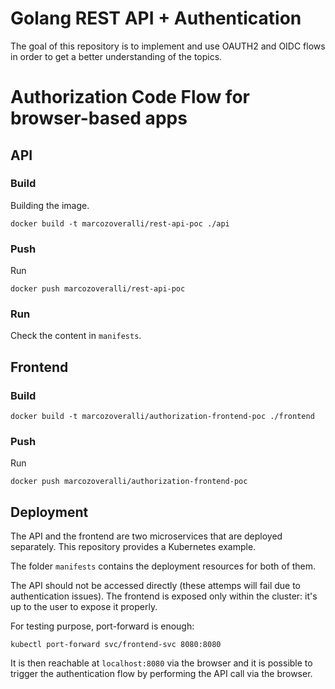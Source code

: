 # Golang REST API + Authentication

The goal of this repository is to implement and use OAUTH2 and OIDC flows in order to get a
better understanding of the topics.

# Authorization Code Flow for browser-based apps

## API
### Build
Building the image.
```
docker build -t marcozoveralli/rest-api-poc ./api
```

### Push
Run
```
docker push marcozoveralli/rest-api-poc
```

### Run
Check the content in `manifests`.

## Frontend
### Build
```
docker build -t marcozoveralli/authorization-frontend-poc ./frontend
```

### Push
Run
```
docker push marcozoveralli/authorization-frontend-poc
```

## Deployment
The API and the frontend are two microservices that are deployed separately.
This repository provides a Kubernetes example.

The folder `manifests` contains the deployment resources for both of them.

The API should not be accessed directly (these attemps will fail due to authentication issues).
The frontend is exposed only within the cluster: it's up to the user to expose it properly.

For testing purpose, port-forward is enough:
```
kubectl port-forward svc/frontend-svc 8080:8080
```

It is then reachable at `localhost:8080` via the browser and it is possible to
trigger the authentication flow by performing the API call via the browser.
